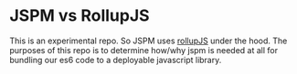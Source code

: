# JSPM vs RollupJS

This is an experimental repo. So JSPM uses [rollupJS](http://rollupjs.org/) under the hood. The purposes of this repo is to determine how/why jspm is needed at all for bundling our es6 code to a deployable javascript library.